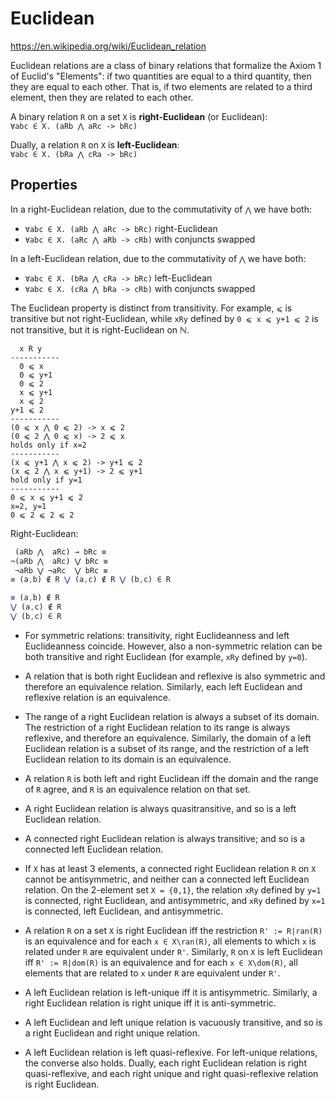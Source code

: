 # Euclidean

https://en.wikipedia.org/wiki/Euclidean_relation

Euclidean relations are a class of binary relations that formalize the Axiom 1 of Euclid's "Elements": if two quantities are equal to a third quantity, then they are equal to each other. That is, if two elements are related to a third element, then they are related to each other.

A binary relation `R` on a set `X` is **right-Euclidean** (or Euclidean):    
`∀abc ∈ X. (aRb ⋀ aRc -> bRc)`

Dually, a relation `R` on `X` is **left-Euclidean**:    
`∀abc ∈ X. (bRa ⋀ cRa -> bRc)`

## Properties

In a right-Euclidean relation, due to the commutativity of `⋀` we have both:
- `∀abc ∈ X. (aRb ⋀ aRc -> bRc)` right-Euclidean
- `∀abc ∈ X. (aRc ⋀ aRb -> cRb)` with conjuncts swapped

In a left-Euclidean relation, due to the commutativity of `⋀` we have both:
- `∀abc ∈ X. (bRa ⋀ cRa -> bRc)` left-Euclidean
- `∀abc ∈ X. (cRa ⋀ bRa -> cRb)` with conjuncts swapped


The Euclidean property is distinct from transitivity. For example, `⩽` is transitive but not right-Euclidean, while `xRy` defined by `0 ⩽ x ⩽ y+1 ⩽ 2` is not transitive, but it is right-Euclidean on ℕ.

```
  x R y
-----------
  0 ⩽ x
  0 ⩽ y+1
  0 ⩽ 2
  x ⩽ y+1
  x ⩽ 2
y+1 ⩽ 2
-----------
(0 ⩽ x ⋀ 0 ⩽ 2) -> x ⩽ 2
(0 ⩽ 2 ⋀ 0 ⩽ x) -> 2 ⩽ x
holds only if x=2
-----------
(x ⩽ y+1 ⋀ x ⩽ 2) -> y+1 ⩽ 2
(x ⩽ 2 ⋀ x ⩽ y+1) -> 2 ⩽ y+1
hold only if y=1
-----------
0 ⩽ x ⩽ y+1 ⩽ 2
x=2, y=1
0 ⩽ 2 ⩽ 2 ⩽ 2
```

Right-Euclidean:

```js
 (aRb ⋀  aRc) → bRc ≡
¬(aRb ⋀  aRc) ⋁ bRc ≡
 ¬aRb ⋁ ¬aRc  ⋁ bRc ≡
≡ (a,b) ∉ R ⋁ (a,c) ∉ R ⋁ (b,c) ∈ R

≡ (a,b) ∉ R
⋁ (a,c) ∉ R
⋁ (b,c) ∈ R
```

* For symmetric relations: transitivity, right Euclideanness and left Euclideanness coincide. However, also a non-symmetric relation can be both transitive and right Euclidean (for example, `xRy` defined by `y=0`).

* A relation that is both right Euclidean and reflexive is also symmetric and therefore an equivalence relation. Similarly, each left Euclidean and reflexive relation is an equivalence.

* The range of a right Euclidean relation is always a subset of its domain. The restriction of a right Euclidean relation to its range is always reflexive, and therefore an equivalence. Similarly, the domain of a left Euclidean relation is a subset of its range, and the restriction of a left Euclidean relation to its domain is an equivalence.

* A relation `R` is both left and right Euclidean iff the domain and the range of `R` agree, and `R` is an equivalence relation on that set.

* A right Euclidean relation is always quasitransitive, and so is a left Euclidean relation.

* A connected right Euclidean relation is always transitive; and so is a connected left Euclidean relation.

* If `X` has at least 3 elements, a connected right Euclidean relation `R` on `X` cannot be antisymmetric, and neither can a connected left Euclidean relation. On the 2-element set `X = {0,1}`, the relation `xRy` defined by `y=1` is connected, right Euclidean, and antisymmetric, and `xRy` defined by `x=1` is connected, left Euclidean, and antisymmetric.

* A relation `R` on a set `X` is right Euclidean iff the restriction `R' := R|ran(R)` is an equivalence and for each `x ∈ X\ran(R)`, all elements to which `x` is related under `R` are equivalent under `R'`. Similarly, `R` on `X` is left Euclidean iff `R' := R|dom(R)` is an equivalence and for each `x ∈ X\dom(R)`, all elements that are related to `x` under `R` are equivalent under `R'`.

* A left Euclidean relation is left-unique iff it is antisymmetric. Similarly, a right Euclidean relation is right unique iff it is anti-symmetric.

* A left Euclidean and left unique relation is vacuously transitive, and so is a right Euclidean and right unique relation.

* A left Euclidean relation is left quasi-reflexive. For left-unique relations, the converse also holds. Dually, each right Euclidean relation is right quasi-reflexive, and each right unique and right quasi-reflexive relation is right Euclidean.
